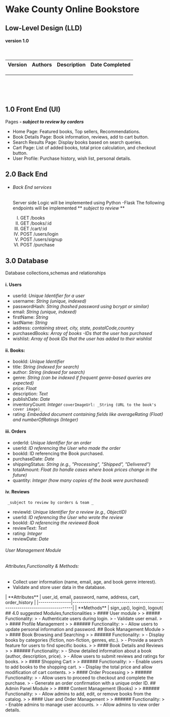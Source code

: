 # Wake County Online Bookstore

## Low-Level Design (LLD) 

#### version 1.0

 <br>

<table>
  <tr>
    <th>Version</th>
    <th>Authors</th>
    <th>Description</th>
    <th>Date Completed</th>
  </tr>
  <tr>
    <td></td>
    <td></td>
    <td></td>
    <td></td>
  </tr>
  <tr>
    <td></td>
    <td></td>
    <td></td>
    <td></td>
  </tr>
  <tr>
    <td></td>
    <td></td>
    <td></td>
    <td></td>
  </tr>
</table>
<br>
<br>
<br>

## 1.0 Front End (UI)
Pages **- _subject to review by corders_**

+ Home Page: Featured books, Top sellers, Recommendations.
+ Book Details Page: Book information, reviews, add to cart button.
+ Search Results Page: Display books based on search queries.
+ Cart Page: List of added books, total price calculation, and checkout button.
+ User Profile: Purchase history, wish list, personal details.

## 2.0 Back End 

+ ###### Back End services
   Server side Logic will be implemented using Python -Flask
   The following endpoints will be implemented  ** _subject to review_ **
   <ol type ="I">
     <li>GET /books</li>
      <li>GET /books/:id</li>
      <li>GET /cart/:id</li>
      <li>POST /users/login</li>
      <li>POST /users/signup</li>
      <li>POST /purchase</li>
      
   </ol>

## 3.0 Database
Database collections,schemas and relationships

#### i. Users

+ userId: _Unique Identifier for a user_
+ username: _String (unique, indexed)_
+ passwordHash: _String (hashed password using bcrypt or similar)_
+ email: _String (unique, indexed)_
+ firstName: _String_
+ lastName: _String_
+ address: _containing street, city, state, postalCode,country_
+ purchasedBooks: _Array of books -IDs that the user has purchased_
+ wishlist: _Array of book IDs that the user has added to their wishlist_

#### ii. Books:

  + bookId: _Unique Identifier_
+ title: _String (indexed for search)_
+ author: _String (indexed for search)_
+ genre: _String (can be indexed if frequent genre-based queries are expected)_
+ price: _Float_
+ description: _Text_
+ publishDate: _Date_
+ inventoryCount: _Integer_
`coverImageUrl: _String (URL to the book's cover image)_`
+ rating: _Embedded document containing fields like averageRating (Float) and numberOfRatings (Integer)_

#### iii. Orders

+ orderId: _Unique Identifier for an order_ 
+ userId: _ID referencing the User who made the order_
+ bookId: ID referencing the Book purchased.
+ purchaseDate: _Date_
+ shippingStatus: _String (e.g., "Processing", "Shipped", "Delivered")_
+ totalAmount: _Float (to handle cases where book prices change in the future)_
+ quantity: _Integer (how many copies of the book were purchased)_

#### iv. Reviews
 ` _subject to review by corders & team _`

+ reviewId: _Unique Identifier for a review (e.g., ObjectID)_
+ userId: _ID referencing the User who wrote the review_
+ bookId: _ID referencing the reviewed Book_
+ reviewText: _Text_
+ rating: _Integer_
+ reviewDate: _Date_

###### User Management Module

 ###### Attributes,Functionality & Methods:
+ Collect user information (name, email, age, and book genre interest).
+ Validate and store user data in the database.
<!-->
| **Attributes** | user_id, email, password, name, address, cart, order_history                 |
|----------------|------------------------------------------------------------------------------|
| **Methods** | sign_up(), login(), logout(
 ## 4.0 suggested Modules,functionalities 
> #### User module 
> 
> ##### Functionality:
> - Authenticate users during login.
> - Validate user email.
> 
> #### Profile Management
> 
> ###### Functionality:
> - Allow users to update personal information and password.

## Book Management Module
> 
> #### Book Browsing and Searching
> 
> ###### Functionality:
> - Display books by categories (fiction, non-fiction, genres, etc.).
> - Provide a search feature for users to find specific books.
> 
> #### Book Details and Reviews
> 
> ###### Functionality:
> - Show detailed information about a book (author, description, price).
> - Allow users to submit reviews and ratings for books.
> 
> #### Shopping Cart
> 
> ###### Functionality:
> - Enable users to add books to the shopping cart.
> - Display the total price and allow modification of cart contents.
> 
> #### Order Processing
> 
> ###### Functionality:
> - Allow users to proceed to checkout and complete the purchase.
> - Generate an order confirmation with a unique order ID.

## Admin Panel Module
> 
> #### Content Management (Books)
> 
> ###### Functionality:
> - Allow admins to add, edit, or remove books from the catalog.
> 
> #### User and Order Management
> 
> ###### Functionality:
> - Enable admins to manage user accounts.
> - Allow admins to view order details.

